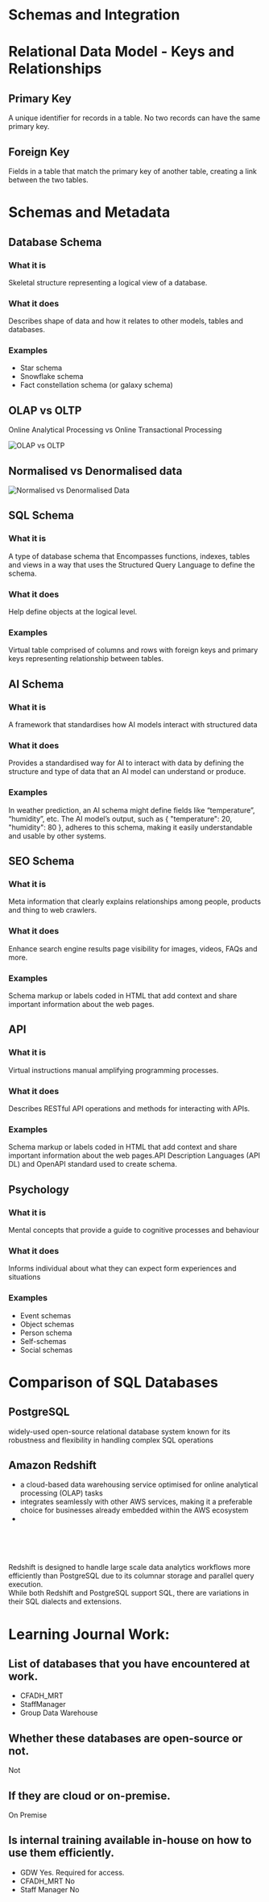 # Schemas and Integration
# Relational Data Model - Keys and Relationships
## Primary Key
A unique identifier for records in a table. No two records can have the same primary key.
## Foreign Key
Fields in a table that match the primary key of another table, creating a link between the two tables.
# Schemas and Metadata

## Database Schema
### What it is
Skeletal structure representing a logical view of a database.
### What it does
Describes shape of data and how it relates to other models, tables and databases.
### Examples
* Star schema
* Snowflake schema
* Fact constellation schema (or galaxy schema)

## OLAP vs OLTP
Online Analytical Processing vs Online Transactional Processing

![OLAP vs OLTP](https://github.com/user-attachments/assets/634c20a7-5de4-425c-a4ff-757f9f283baf)

## Normalised vs Denormalised data
![Normalised vs Denormalised Data](https://github.com/user-attachments/assets/6492d0e5-ca11-431f-b558-c8109cfbf8f1)

## SQL Schema
### What it is
A type of database schema that Encompasses functions, indexes, tables and views in a way that uses the Structured Query Language to define the schema.
### What it does
Help define objects at the logical level.
### Examples
Virtual table comprised of columns and rows with foreign keys and primary keys representing relationship between tables.

## AI Schema
### What it is
A framework that standardises how AI models interact with structured data 
### What it does
Provides a standardised way for AI to interact with data by defining the structure and type of data that an AI model can understand or produce.
### Examples
In weather prediction, an AI schema might define fields like “temperature”, “humidity”, etc. The AI model’s output, such as { "temperature": 20, "humidity": 80 }, adheres to this schema, making it easily understandable and usable by other systems. 

## SEO Schema
### What it is
Meta information that clearly explains relationships among people, products and thing to web crawlers.
### What it does
Enhance search engine results page visibility for images, videos, FAQs and more.
### Examples
Schema markup or labels coded in HTML that add context and share important information about the web pages.

## API
### What it is
Virtual instructions manual amplifying programming processes.
### What it does
Describes RESTful API operations and methods for interacting with APIs.
### Examples
Schema markup or labels coded in HTML that add context and share important information about the web pages.API Description Languages (API DL) and OpenAPI standard used to create schema.

## Psychology
### What it is
Mental concepts that provide a guide to cognitive processes and behaviour
### What it does
Informs individual about what they can expect form experiences and situations
### Examples
* Event schemas
* Object schemas
* Person schema
* Self-schemas
* Social schemas

# Comparison of SQL Databases
## PostgreSQL
widely-used open-source relational database system known for its robustness and flexibility in handling complex SQL operations
## Amazon Redshift
* a cloud-based data warehousing service optimised for online analytical processing (OLAP) tasks 
* integrates seamlessly with other AWS services, making it a preferable choice for businesses already embedded within the AWS ecosystem
* 


<br/>
<br/>
<br/>

Redshift is designed to handle large scale data analytics workflows more efficiently than PostgreSQL due to its columnar storage and parallel query execution. <br/>
While both Redshift and PostgreSQL support SQL, there are variations in their SQL dialects and extensions.


# Learning Journal Work:
## List of databases that you have encountered at work.
* CFADH_MRT
* StaffManager
* Group Data Warehouse


## Whether these databases are open-source or not.
Not

## If they are cloud or on-premise.
On Premise

## Is internal training available in-house on how to use them efficiently.
* GDW Yes. Required for access.
* CFADH_MRT No
* Staff Manager No

